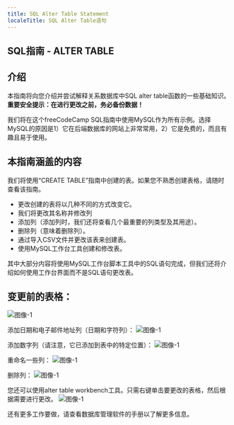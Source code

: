 ```yaml
---
title: SQL Alter Table Statement
localeTitle: SQL Alter Table语句
---
```

## SQL指南 - ALTER TABLE

## 介绍

本指南将向您介绍并尝试解释关系数据库中SQL alter table函数的一些基础知识。 **重要安全提示：在进行更改之前，务必备份数据！**

我们将在这个freeCodeCamp SQL指南中使用MySQL作为所有示例。选择MySQL的原因是1）它在后端数据库的网站上非常常用，2）它是免费的，而且有趣且易于使用。

## 本指南涵盖的内容

我们将使用“CREATE TABLE”指南中创建的表。如果您不熟悉创建表格，请随时查看该指南。

*   更改创建的表将以几种不同的方式改变它。
*   我们将更改其名称并修改列
*   添加列（添加列时，我们还将查看几个最重要的列类型及其用途）。
*   删除列（意味着删除列）。
*   通过导入CSV文件并更改该表来创建表。
*   使用MySQL工作台工具创建和修改表。

其中大部分内容将使用MySQL工作台脚本工具中的SQL语句完成，但我们还将介绍如何使用工作台界面而不是SQL语句更改表。

## 变更前的表格：

![图像-1](https://github.com/SteveChevalier/guide-images/blob/master/alter_table01a.JPG?raw=true)

添加日期和电子邮件地址列（日期和字符列）： ![图像-1](https://github.com/SteveChevalier/guide-images/blob/master/alter_table01.JPG?raw=true)

添加数字列（请注意，它已添加到表中的特定位置）： ![图像-1](https://github.com/SteveChevalier/guide-images/blob/master/alter_table02.JPG?raw=true)

重命名一些列： ![图像-1](https://github.com/SteveChevalier/guide-images/blob/master/alter_table03.JPG?raw=true)

删除列： ![图像-1](https://github.com/SteveChevalier/guide-images/blob/master/alter_table04.JPG?raw=true)

您还可以使用alter table workbench工具。只需右键单击要更改的表格，然后根据需要进行更改。 ![图像-1](https://github.com/SteveChevalier/guide-images/blob/master/alter_table05.JPG?raw=true)

还有更多工作要做，请查看数据库管理软件的手册以了解更多信息。